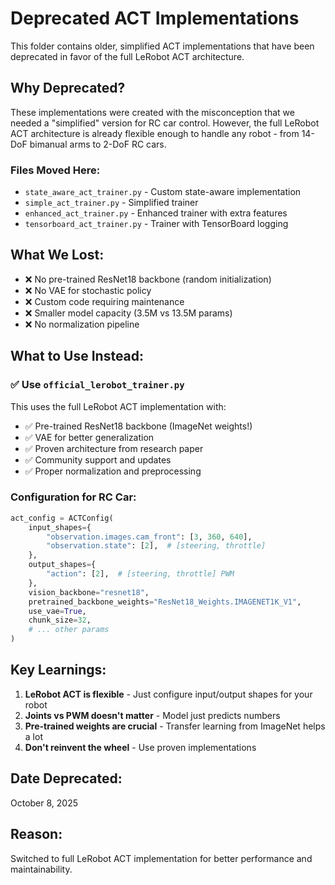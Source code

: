 # Deprecated ACT Implementations

This folder contains older, simplified ACT implementations that have been deprecated in favor of the full LeRobot ACT architecture.

## Why Deprecated?

These implementations were created with the misconception that we needed a "simplified" version for RC car control. However, the full LeRobot ACT architecture is already flexible enough to handle any robot - from 14-DoF bimanual arms to 2-DoF RC cars.

### Files Moved Here:
- `state_aware_act_trainer.py` - Custom state-aware implementation
- `simple_act_trainer.py` - Simplified trainer
- `enhanced_act_trainer.py` - Enhanced trainer with extra features
- `tensorboard_act_trainer.py` - Trainer with TensorBoard logging

## What We Lost:
- ❌ No pre-trained ResNet18 backbone (random initialization)
- ❌ No VAE for stochastic policy
- ❌ Custom code requiring maintenance
- ❌ Smaller model capacity (3.5M vs 13.5M params)
- ❌ No normalization pipeline

## What to Use Instead:

### ✅ Use `official_lerobot_trainer.py`

This uses the full LeRobot ACT implementation with:
- ✅ Pre-trained ResNet18 backbone (ImageNet weights!)
- ✅ VAE for better generalization
- ✅ Proven architecture from research paper
- ✅ Community support and updates
- ✅ Proper normalization and preprocessing

### Configuration for RC Car:
```python
act_config = ACTConfig(
    input_shapes={
        "observation.images.cam_front": [3, 360, 640],
        "observation.state": [2],  # [steering, throttle]
    },
    output_shapes={
        "action": [2],  # [steering, throttle] PWM
    },
    vision_backbone="resnet18",
    pretrained_backbone_weights="ResNet18_Weights.IMAGENET1K_V1",
    use_vae=True,
    chunk_size=32,
    # ... other params
)
```

## Key Learnings:

1. **LeRobot ACT is flexible** - Just configure input/output shapes for your robot
2. **Joints vs PWM doesn't matter** - Model just predicts numbers
3. **Pre-trained weights are crucial** - Transfer learning from ImageNet helps a lot
4. **Don't reinvent the wheel** - Use proven implementations

## Date Deprecated:
October 8, 2025

## Reason:
Switched to full LeRobot ACT implementation for better performance and maintainability.
